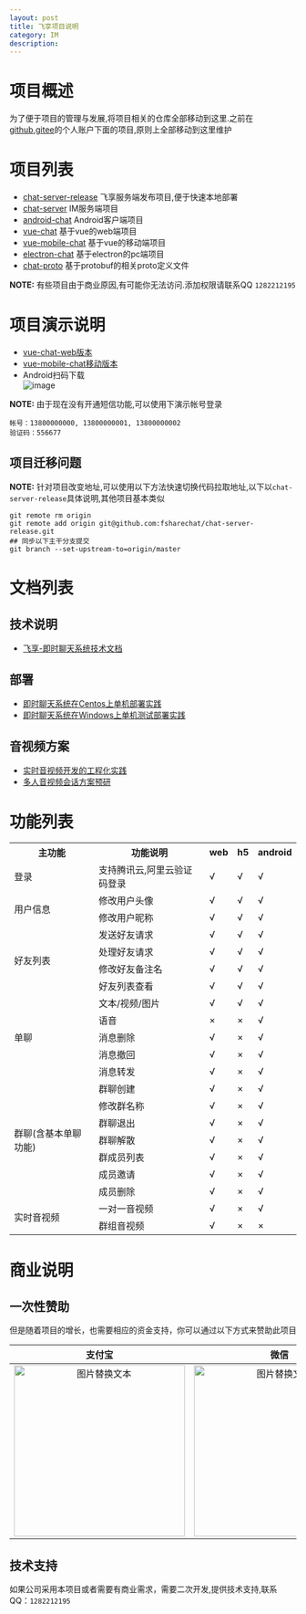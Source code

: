 ```yaml
---
layout: post
title: 飞享项目说明
category: IM
description: 
---
```


# 项目概述
为了便于项目的管理与发展,将项目相关的仓库全部移动到这里.之前在[github](https://github.com/comsince),[gitee](https://gitee.com/)的个人账户下面的项目,原则上全部移动到这里维护

# 项目列表
* [chat-server-release](https://github.com/fsharechat/chat-server-release) 飞享服务端发布项目,便于快速本地部署
* [chat-server](https://github.com/fsharechat/chat-server)  IM服务端项目
* [android-chat](https://github.com/fsharechat/android-chat) Android客户端项目
* [vue-chat](https://github.com/fsharechat/vue-chat)  基于vue的web端项目
* [vue-mobile-chat](https://github.com/fsharechat/vue-mobile-chat) 基于vue的移动端项目
* [electron-chat](https://github.com/fsharechat/electron-chat) 基于electron的pc端项目
* [chat-proto](https://github.com/fsharechat/chat-proto) 基于protobuf的相关proto定义文件

**NOTE:** 有些项目由于商业原因,有可能你无法访问.添加权限请联系QQ `1282212195`


# 项目演示说明

* [vue-chat-web版本](https://chat.comsince.cn/)
* [vue-mobile-chat移动版本](https://chat.comsince.cn/mobile)
* Android扫码下载  
![image](https://media.comsince.cn/minio-bucket-image-name/1-373z3zNN-1594953226715-fshare-chat-apk-qrcode.png)

**NOTE:** 由于现在没有开通短信功能,可以使用下演示帐号登录

```shell
帐号：13800000000, 13800000001, 13800000002
验证码：556677
```

## 项目迁移问题
**NOTE:** 针对项目改变地址,可以使用以下方法快速切换代码拉取地址,以下以`chat-server-release`具体说明,其他项目基本类似
```shell
git remote rm origin
git remote add origin git@github.com:fsharechat/chat-server-release.git
## 同步以下主干分支提交
git branch --set-upstream-to=origin/master
```

# 文档列表
## 技术说明
* [飞享-即时聊天系统技术文档](https://www.comsince.cn/2020/05/18/universe-push-tech-doc/)
## 部署
* [即时聊天系统在Centos上单机部署实践](https://www.comsince.cn/2020/04/13/universe-push-start-on-centos/)
* [即时聊天系统在Windows上单机测试部署实践](https://www.comsince.cn/2020/05/07/universe-push-start-on-windows/)
## 音视频方案
* [实时音视频开发的工程化实践](https://www.comsince.cn/2020/03/04/web-rtc/)
* [多人音视频会话方案预研](https://www.comsince.cn/2020/06/01/muti-conference-webrtc/)


# 功能列表

<table>
    <tr>
        <th>主功能</th>
        <th>功能说明</th>
        <th>web</th>
        <th>h5</th>
        <th>android</th>
    </tr >
    <tr>
        <td >登录</td>
        <td>支持腾讯云,阿里云验证码登录</td>
        <td>√</td>
        <td>√</td>
        <td>√</td>
    </tr>
    <tr>
        <td rowspan="2">用户信息</td>
        <td>修改用户头像</td>
        <td>√</td>
        <td>√</td>
        <td>√</td>
    </tr>
    <tr>
        <td>修改用户昵称</td>
        <td>√</td>
        <td>√</td>
        <td>√</td>
    </tr>
    <tr>
        <td rowspan="4">好友列表</td>
        <td>发送好友请求</td>
        <td>√</td>
        <td>√</td>
        <td>√</td>
    </tr>
    <tr>
        <td>处理好友请求</td>
        <td>√</td>
        <td>√</td>
        <td>√</td>
    </tr>
    <tr>
        <td>修改好友备注名</td>
        <td>√</td>
        <td>√</td>
        <td>√</td>
    </tr>
    <tr>
        <td>好友列表查看</td>
        <td>√</td>
        <td>√</td>
        <td>√</td>
    </tr>
    <tr>
        <td rowspan="5">单聊</td>
        <td>文本/视频/图片</td>
        <td>√</td>
        <td>√</td>
        <td>√</td>
    </tr>
    <tr>
        <td>语音</td>
        <td>×</td>
        <td>×</td>
        <td>√</td>
    </tr>
    <tr>
        <td>消息删除</td>
        <td>√</td>
        <td>×</td>
        <td>√</td>
    </tr>
    <tr>
        <td>消息撤回</td>
        <td>√</td>
        <td>×</td>
        <td>√</td>
    </tr>
    <tr>
        <td>消息转发</td>
        <td>√</td>
        <td>×</td>
        <td>√</td>
    </tr>
    <tr>
        <td rowspan="7">群聊(含基本单聊功能)</td>
        <td>群聊创建</td>
        <td>√</td>
        <td>×</td>
        <td>√</td>
    </tr>
    <tr>
        <td>修改群名称</td>
        <td>√</td>
        <td>×</td>
        <td>√</td>
    </tr>
    <tr>
        <td>群聊退出</td>
        <td>√</td>
        <td>×</td>
        <td>√</td>
    </tr>
    <tr>
        <td>群聊解散</td>
        <td>√</td>
        <td>×</td>
        <td>√</td>
    </tr>
    <tr>
        <td>群成员列表</td>
        <td>√</td>
        <td>×</td>
        <td>√</td>
    </tr>
    <tr>
        <td>成员邀请</td>
        <td>√</td>
        <td>×</td>
        <td>√</td>
    </tr>
    <tr>
        <td>成员删除</td>
        <td>√</td>
        <td>×</td>
        <td>√</td>
    </tr>
    <tr>
        <td rowspan="2">实时音视频</td>
        <td>一对一音视频</td>
        <td>√</td>
        <td>×</td>
        <td>√</td>
    </tr>
    <tr>
        <td>群组音视频</td>
        <td>√</td>
        <td>×</td>
        <td>×</td>
    </tr>
    
</table>

# 商业说明

## 一次性赞助

但是随着项目的增长，也需要相应的资金支持，你可以通过以下方式来赞助此项目

| 支付宝      | 微信| 
| :--------: | :--------:| 
|<img src="https://media.comsince.cn/minio-bucket-image-name/zfb-purse.jpg" alt="图片替换文本" width="300" height="300" align="center" />|<img src="https://media.comsince.cn/minio-bucket-image-name/wx-purse.png" alt="图片替换文本" width="300" height="300" align="center" />|

## 技术支持

如果公司采用本项目或者需要有商业需求，需要二次开发,提供技术支持,联系QQ：`1282212195`